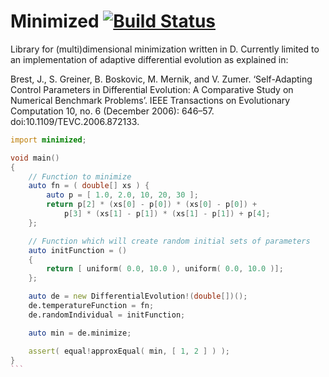 # Minimized [![Build Status](https://travis-ci.org/BlackEdder/minimized.svg?branch=master)](https://travis-ci.org/BlackEdder/minimized)

Library for (multi)dimensional minimization written in D. Currently limited to an implementation of adaptive differential evolution as explained in:

Brest, J., S. Greiner, B. Boskovic, M. Mernik, and V. Zumer. ‘Self-Adapting Control Parameters in Differential Evolution: A Comparative Study on Numerical Benchmark Problems’. IEEE Transactions on Evolutionary Computation 10, no. 6 (December 2006): 646–57. doi:10.1109/TEVC.2006.872133.

`````D
import minimized;

void main()
{
    // Function to minimize
    auto fn = ( double[] xs ) {
        auto p = [ 1.0, 2.0, 10, 20, 30 ];
        return p[2] * (xs[0] - p[0]) * (xs[0] - p[0]) +
            p[3] * (xs[1] - p[1]) * (xs[1] - p[1]) + p[4];
    };

    // Function which will create random initial sets of parameters 
    auto initFunction = ()
    {
        return [ uniform( 0.0, 10.0 ), uniform( 0.0, 10.0 )];
    };

    auto de = new DifferentialEvolution!(double[])();
    de.temperatureFunction = fn;
    de.randomIndividual = initFunction;

    auto min = de.minimize;

    assert( equal!approxEqual( min, [ 1, 2 ] ) );
}
```
